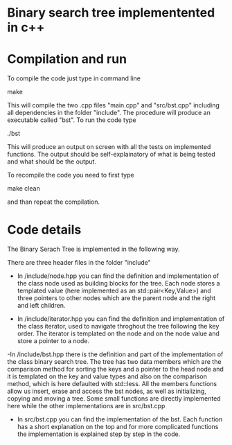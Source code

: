 # Binary search tree implementented in c++

# Compilation and run
To compile the code just type in command line

make

This will compile the two .cpp files "main.cpp" and "src/bst.cpp" including all dependencies in the folder "include". The procedure will produce an executable called "bst". To run the code type

./bst

This will produce an output on screen with all the tests on implemented functions. The output should be self-explainatory of what is being tested and what should be the output.

To recompile the code you need to first type

make clean

and than repeat the compilation.

# Code details
The Binary Serach Tree is implemented in the following way.

There are three header files in the folder "include"

- In /include/node.hpp you can find the definition and implementation of the class node used as building blocks for the tree. Each node stores a templated value (here implemented as an std::pair<Key,Value>) and three pointers to other nodes which are the parent node and the right and left children.

- In /include/iterator.hpp you can find the definition and implementation of the class iterator, used to navigate throghout the tree following the key order. The iterator is templated on the node and on the node value and store a pointer to a node.

-In /include/bst.hpp there is the definition and part of the implementation of the class binary search tree. The tree has two data members which are the comparison method for sorting the keys and a pointer to the head node and it is templated on the key and value types and also on the comparison method, which is here defaulted with std::less. All the members functions allow us insert, erase and access the bst nodes, as well as initializing, copying and moving a tree. Some small functions are directly implemented here while the other implementations are in src/bst.cpp

- In src/bst.cpp you can find the implementation of the bst. Each function has a short explanation on the top and for more complicated functions the implementation is explained step by step in the code.

